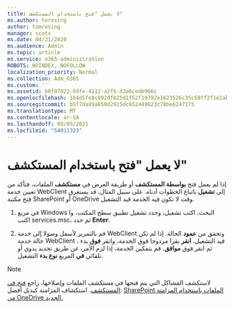 ```yaml
---
title: لا يعمل "فتح باستخدام المستكشف"
ms.author: toresing
author: tomresing
manager: scotv
ms.date: 04/21/2020
ms.audience: Admin
ms.topic: article
ms.service: o365-administration
ROBOTS: NOINDEX, NOFOLLOW
localization_priority: Normal
ms.collection: Adm_O365
ms.custom: ''
ms.assetid: b8f07022-69fe-4112-a2f6-d3a6cedb966c
ms.openlocfilehash: 164d5fe8c992df825d1f52f19792e1623526c35c58ff2f1e1ab601fdcf5f0f53
ms.sourcegitcommit: b5f7da89a650d2915dc652449623c78be6247175
ms.translationtype: MT
ms.contentlocale: ar-SA
ms.lasthandoff: 08/05/2021
ms.locfileid: "54011323"
---
```

# <a name="open-with-explorer-isnt-working"></a>لا يعمل "فتح باستخدام المستكشف"

إذا لم يعمل فتح **بواسطة المستكشف** أو طريقة العرض في **مستكشف** الملفات، فتأكد من تعيين خدمة WebClient إلى **تشغيل** باتباع الخطوات أدناه. على سبيل المثال، قد يستغرق فتح مكتبة SharePoint أو OneDrive وقت لا تكون فيه الخدمة قيد التشغيل. 
  
1. في مربع Windows البحث، اكتب تشغيل، وحدد تشغيل تطبيق سطح المكتب، وا اكتب services.msc، ثم حدد **Enter**.
    
2. قم بالتمرير لأسفل وصولا إلى خدمة WebClient وتحقق من **عمود** الحالة. إذا لم تكن حالة خدمة WebClient قيد التشغيل، **انقر** نقرا مزدوجا فوق الخدمة، وانقر **فوق** بدء ، ثم انقر فوق **موافق**. قم بتمكين الخدمة، إذا لزم  الأمر، عن طريق تحديد يدوي أو تلقائي **في** المربع **نوع بدء** التشغيل. 
    
> [!NOTE]
> لاستكشف المشاكل التي يتم فتحها في مستكشف الملفات وإصلاحها، راجع [فتح في المستكشف](https://go.microsoft.com/fwlink/?linkid=871665). استكشاف المزامنة كبديل أفضل: [SharePoint الملفات باستخدام المزامنة من OneDrive الجديد.](https://go.microsoft.com/fwlink/?linkid=871666) 
  

